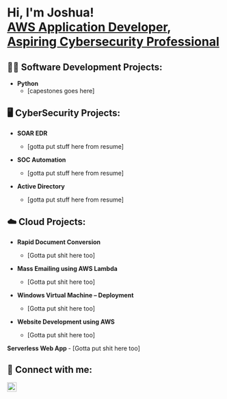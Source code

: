 <h1>Hi, I'm Joshua! <br/><a href="https://github.com/Joshugoi"> AWS Application Developer</a>, <a href="www.linkedin.com/in/joshua-banh"> Aspiring Cybersecurity Professional</a>

<h2>👨‍💻 Software Development Projects:</h2>

- <b>Python</b>
  - [capestones goes here]


<h2>🖥️ CyberSecurity Projects:</h2>

  - <b>SOAR EDR</b>
    - [gotta put stuff here from resume]

  - <b>SOC Automation</b>
    - [gotta put stuff here from resume]

  - <b>Active Directory</b>
    - [gotta put stuff here from resume]

<h2>☁️ Cloud Projects:</h2>

  - <b> Rapid Document Conversion </b>
    - [Gotta put shit here too]
      
  - <b> Mass Emailing using AWS Lambda </b>
    - [Gotta put shit here too]
  
  - <b> Windows Virtual Machine – Deployment  </b>
    - [Gotta put shit here too]
  
  - <b> Website Development using AWS </b>
    - [Gotta put shit here too]
      
  <b> Serverless Web App </b>
    - [Gotta put shit here too]



<h2> 🤳 Connect with me:</h2>

[<img align="left" alt="JoshuaBanh | LinkedIn" width="22px" src="https://cdn.jsdelivr.net/npm/simple-icons@v3/icons/linkedin.svg" />][linkedin]

[linkedin]: https://www.linkedin.com/in/joshua-banh
